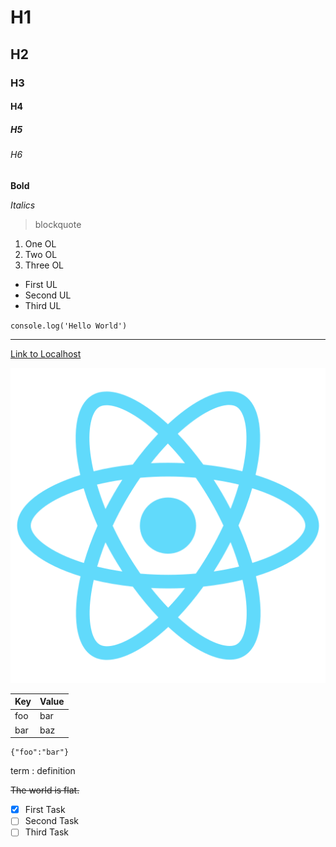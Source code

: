 # H1
## H2
### H3
#### H4
##### H5
###### H6

**Bold**

*Italics*

> blockquote

1. One OL
2. Two OL
3. Three OL

- First UL
- Second UL
- Third UL

`console.log('Hello World')`

---

[Link to Localhost](http://localhost)


![React Logo](logo512.png)

| Key | Value |
|-----|-------|
|foo|bar|
|bar|baz|

```
{"foo":"bar"}
```

term
: definition

~~The world is flat.~~


- [x] First Task
- [ ] Second Task
- [ ] Third Task